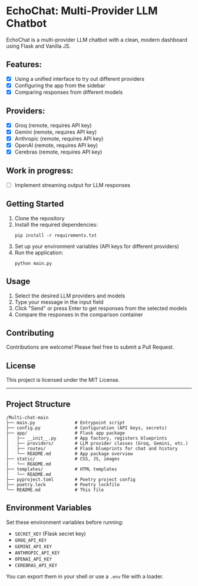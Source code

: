# EchoChat: Multi-Provider LLM Chatbot

EchoChat is a multi-provider LLM chatbot with a clean, modern dashboard using Flask and Vanilla JS.

## Features:

- [x] Using a unified interface to try out different providers
- [x] Configuring the app from the sidebar
- [x] Comparing responses from different models

## Providers:

- [x] Groq (remote, requires API key)
- [x] Gemini (remote, requires API key)
- [x] Anthropic (remote, requires API key)
- [x] OpenAI (remote, requires API key)
- [x] Cerebras (remote, requires API key)

## Work in progress:

- [ ] Implement streaming output for LLM responses

## Getting Started

1. Clone the repository
2. Install the required dependencies:
   ```
   pip install -r requirements.txt
   ```
3. Set up your environment variables (API keys for different providers)
4. Run the application:
   ```
   python main.py
   ```

## Usage

1. Select the desired LLM providers and models
2. Type your message in the input field
3. Click "Send" or press Enter to get responses from the selected models
4. Compare the responses in the comparison container

## Contributing

Contributions are welcome! Please feel free to submit a Pull Request.

## License

This project is licensed under the MIT License.

---

## Project Structure

```
/Multi-chat-main
├── main.py               # Entrypoint script
├── config.py             # Configuration (API keys, secrets)
├── app/                  # Flask app package
│   ├── __init__.py       # App factory, registers blueprints
│   ├── providers/        # LLM provider classes (Groq, Gemini, etc.)
│   ├── routes/           # Flask blueprints for chat and history
│   └── README.md         # App package overview
├── static/               # CSS, JS, images
│   └── README.md
├── templates/            # HTML templates
│   └── README.md
├── pyproject.toml        # Poetry project config
├── poetry.lock           # Poetry lockfile
└── README.md             # This file
```

## Environment Variables

Set these environment variables before running:

- `SECRET_KEY` (Flask secret key)
- `GROQ_API_KEY`
- `GEMINI_API_KEY`
- `ANTHROPIC_API_KEY`
- `OPENAI_API_KEY`
- `CEREBRAS_API_KEY`

You can export them in your shell or use a `.env` file with a loader.
